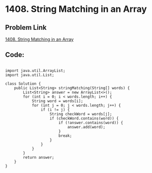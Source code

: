 # 1408. String Matching in an Array


## Problem Link
[1408. String Matching in an Array](https://leetcode.com/problems/string-matching-in-an-array/)

## Code:

```

import java.util.ArrayList;
import java.util.List;

class Solution {
    public List<String> stringMatching(String[] words) {
        List<String> answer = new ArrayList<>();
        for (int i = 0; i < words.length; i++) {
            String word = words[i];
            for (int j = 0; j < words.length; j++) {
                if (i != j) {
                    String checkWord = words[j];
                    if (checkWord.contains(word)) {
                        if (!answer.contains(word)) {
                            answer.add(word);
                        }
                        break;
                    }
                }
            }
        }
        return answer;
    }
}

